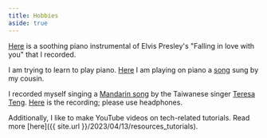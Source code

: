 ```yaml
---
title: Hobbies
aside: true
---
```




[Here](https://youtu.be/nf7o6I_BETE) is a 
soothing piano instrumental of Elvis Presley's
"Falling in love with you" that I recorded.

I am trying to learn to play piano. 
[Here](https://youtu.be/tRbLFhNZF9c) I am playing on 
piano a [song](https://youtu.be/VXtDiSeqDqY) sung by my cousin.


I recorded myself singing a [Mandarin song](https://youtu.be/bv_cEeDlop0)
 by the Taiwanese singer [Teresa Teng](https://en.wikipedia.org/wiki/Teresa_Teng).
[Here](https://youtu.be/86DAWrvN1t4) is the recording; please use headphones.



Additionally, I like to make YouTube videos on tech-related tutorials. 
Read more [here]({{ site.url }}/2023/04/13/resources_tutorials).





